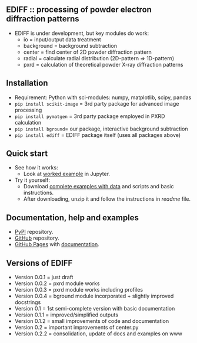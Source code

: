 EDIFF :: processing of powder electron diffraction patterns
-----------------------------------------------------------
* EDIFF is under development, but key modules do work:
    - io = input/output data treatment
	- background = background subtraction
	- center = find center of 2D powder diffraction pattern
	- radial = calculate radial distribution (2D-pattern &rArr; 1D-pattern) 
	- pxrd = calculation of theoretical powder X-ray diffraction patterns

Installation
------------
* Requirement: Python with sci-modules: numpy, matplotlib, scipy, pandas
* `pip install scikit-image` = 3rd party package for advanced image processing 
* `pip install pymatgen` = 3rd party package employed in PXRD calculation
* `pip install bground`= our package, interactive background subtraction
* `pip install ediff` = EDIFF package itself (uses all packages above)

Quick start
-----------
* See how it works:
	- Look at [worked example](https://www.dropbox.com/scl/fi/3hb78voxd17wb3fzh9n1p/01_ediff_au.nb.pdf?rlkey=qmbvwaw80o1gbe262hwgjvmgx&dl=0)
      in Jupyter.
* Try it yourself:
	- Download [complete examples with data](https://www.dropbox.com/scl/fo/td6rkdgp2usxosj1vqeku/h?rlkey=41carfdej5h2f8f4yscbuvagm&dl=0)
	  and scripts and basic instructions.
	- After downloading, unzip it and follow the instructions in *readme* file.

Documentation, help and examples
--------------------------------
* [PyPI](https://pypi.org/project/ediff) repository.
* [GitHub](https://github.com/mirekslouf/ediff) repository.
* [GitHub Pages](https://mirekslouf.github.io/ediff/)
  with [documentation](https://mirekslouf.github.io/ediff/docs).

Versions of EDIFF
-----------------

* Version 0.0.1 = just draft
* Version 0.0.2 = pxrd module works
* Version 0.0.3 = pxrd module works including profiles
* Version 0.0.4 = bground module incorporated + slightly improved docstrings
* Version 0.1   = 1st semi-complete version with basic documentation
* Version 0.1.1 = improved/simplified outputs
* Version 0.1.2 = small improvements of code and documentation
* Version 0.2   = important improvements of center.py
* Version 0.2.2 = consolidation, update of docs and examples on www

